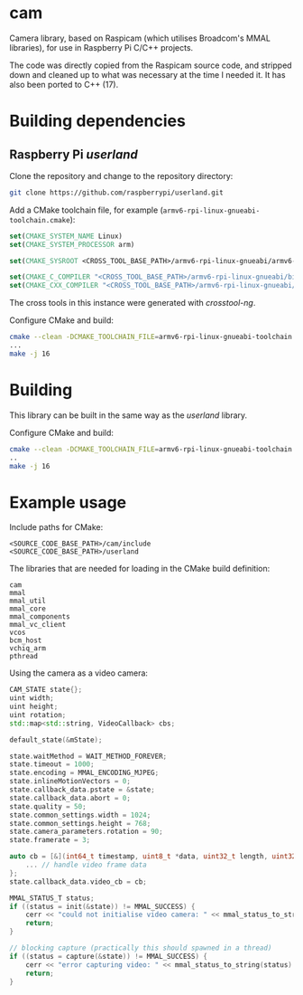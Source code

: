 # cam

Camera library, based on Raspicam (which utilises Broadcom's MMAL libraries), for use in Raspberry Pi C/C++ projects.

The code was directly copied from the Raspicam source code, and stripped down and cleaned up to what was necessary at the time I needed it. 
It has also been ported to C++ (17).

# Building dependencies

## Raspberry Pi _userland_

Clone the repository and change to the repository directory:

```bash
git clone https://github.com/raspberrypi/userland.git
```

Add a CMake toolchain file, for example (`armv6-rpi-linux-gnueabi-toolchain.cmake`):

```cmake
set(CMAKE_SYSTEM_NAME Linux)
set(CMAKE_SYSTEM_PROCESSOR arm)

set(CMAKE_SYSROOT <CROSS_TOOL_BASE_PATH>/armv6-rpi-linux-gnueabi/armv6-rpi-linux-gnueabi/sysroot)

set(CMAKE_C_COMPILER "<CROSS_TOOL_BASE_PATH>/armv6-rpi-linux-gnueabi/bin/armv6-rpi-linux-gnueabi-gcc")
set(CMAKE_CXX_COMPILER "<CROSS_TOOL_BASE_PATH>/armv6-rpi-linux-gnueabi/bin/armv6-rpi-linux-gnueabi-g++")
```

The cross tools in this instance were generated with _crosstool-ng_.

Configure CMake and build:
```bash
cmake --clean -DCMAKE_TOOLCHAIN_FILE=armv6-rpi-linux-gnueabi-toolchain.cmake
...
make -j 16
```

# Building

This library can be built in the same way as the _userland_ library.

Configure CMake and build:
```bash
cmake --clean -DCMAKE_TOOLCHAIN_FILE=armv6-rpi-linux-gnueabi-toolchain.cmake
..
make -j 16
```

# Example usage

Include paths for CMake:
```
<SOURCE_CODE_BASE_PATH>/cam/include
<SOURCE_CODE_BASE_PATH>/userland
```

The libraries that are needed for loading in the CMake build definition:
```
cam
mmal
mmal_util
mmal_core
mmal_components
mmal_vc_client
vcos
bcm_host
vchiq_arm
pthread
```

Using the camera as a video camera:
```cpp
CAM_STATE state{};
uint width;
uint height;
uint rotation;
std::map<std::string, VideoCallback> cbs;

default_state(&mState);

state.waitMethod = WAIT_METHOD_FOREVER;
state.timeout = 1000;
state.encoding = MMAL_ENCODING_MJPEG;
state.inlineMotionVectors = 0;
state.callback_data.pstate = &state;
state.callback_data.abort = 0;
state.quality = 50;
state.common_settings.width = 1024;
state.common_settings.height = 768;
state.camera_parameters.rotation = 90;
state.framerate = 3;

auto cb = [&](int64_t timestamp, uint8_t *data, uint32_t length, uint32_t offset) {
    ... // handle video frame data
};
state.callback_data.video_cb = cb;

MMAL_STATUS_T status;
if ((status = init(&state)) != MMAL_SUCCESS) {
    cerr << "could not initialise video camera: " << mmal_status_to_string(status) << endl;
    return;
}

// blocking capture (practically this should spawned in a thread)
if ((status = capture(&state)) != MMAL_SUCCESS) {
    cerr << "error capturing video: " << mmal_status_to_string(status) << endl;
    return;
}
```

